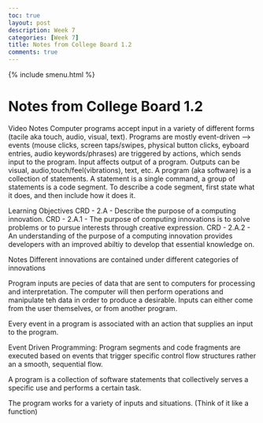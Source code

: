 ```yaml
---
toc: true
layout: post
description: Week 7
categories: [Week 7]
title: Notes from College Board 1.2
comments: true
--- 
```


{% include smenu.html %}

# Notes from College Board 1.2

Video Notes
Computer programs accept input in a variety of different forms (tacile aka touch, audio, visual, text). Programs are mostly event-driven –> events (mouse clicks, screen taps/swipes, physical button clicks, eyboard entries, audio keywords/phrases) are triggered by actions, which sends input to the program. Input affects output of a program. Outputs can be visual, audio,touch/feel(vibrations), text, etc. A program (aka software) is a collection of statements. A statement is a single command, a group of statements is a code segment. To describe a code segment, first state what it does, and then include how it does it.

Learning Objectives
CRD - 2.A - Describe the purpose of a computing innovation.
CRD - 2.A.1 - The purpose of computing innovations is to solve problems or to pursue interests through creative expression.
CRD - 2.A.2 - An understanding of the purpose of a computing innovation provides developers with an improved abiltiy to develop that essential knowledge on.

Notes
Different innovations are contained under different categories of innovations

Program inputs are pecies of data that are sent to computers for processing and interpretation. The computer will then perform operations and manipulate teh data in order to produce a desirable. Inputs can either come from the user themselves, or from another program.

Every event in a program is associated with an action that supplies an input to the program.

Event Driven Programming: Program segments and code fragments are executed based on events that trigger specific control flow structures rather an a smooth, sequential flow.

A program is a collection of software statements that collectively serves a specific use and performs a certain task.

The program works for a variety of inputs and situations. (Think of it like a function)
